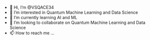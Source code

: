 - 👋 Hi, I’m @VSQACE34
- 👀 I’m interested in Quantum Machine Learning and Data Science  
- 🌱 I’m currently learning AI and ML
- 💞️ I’m looking to collaborate on Quantum Machine Learning and Data Science  
- 📫 How to reach me ...

<!---
VSQACE34/VSQACE34 is a ✨ special ✨ repository because its `README.md` (this file) appears on your GitHub profile.
You can click the Preview link to take a look at your changes.
--->

